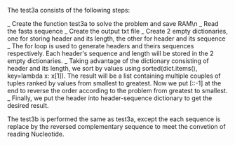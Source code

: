 The test3a consists of the following steps:

_ Create the function test3a to solve the problem and save RAM\n
_ Read the fasta sequence
_ Create the output txt file
_ Create 2 empty dictionaries, one for storing header and its length, the other for header and its sequence
_ The for loop is used to generate headers and theirs sequences respectively. Each header's sequence and length will be stored in the 2 empty dictionaries.
_ Taking advantage of the dictionary consisting of header and its length, we sort by values using sorted(dict.items(), key=lambda x: x[1]). The result will be a list containing multiple couples of tuples ranked by values from smallest to greatest. Now we put [::-1] at the end to reverse the order according to the problem from greatest to smallest.
_ Finally, we put the header into header-sequence dictionary to get the desired result.

The test3b is performed the same as test3a, except the each sequence is replace by the reversed complementary sequence to meet the convetion of reading Nucleotide.
